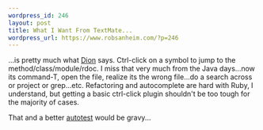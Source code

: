 ```yaml
--- 
wordpress_id: 246
layout: post
title: What I Want From TextMate...
wordpress_url: https://www.robsanheim.com/?p=246
---
```

...is pretty much what <a href="https://www.almaer.com/blog/archives/001209.html">Dion</a> says.  Ctrl-click on a symbol to jump to the method/class/module/rdoc.  I miss that very much from the Java days...now its command-T, open the file, realize its the wrong file...do a search across or project or grep...etc.  Refactoring and autocomplete are hard with Ruby, I understand, but getting a basic ctrl-click plugin shouldn't be too tough for the majority of cases.

That and a better <a href="https://nubyonrails.com/articles/2006/04/19/autotest-rails">autotest</a> would be gravy...
